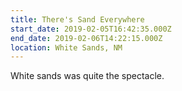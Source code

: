 ```yaml
---
title: There's Sand Everywhere
start_date: 2019-02-05T16:42:35.000Z
end_date: 2019-02-06T14:22:15.000Z
location: White Sands, NM
---
```


White sands was quite the spectacle.
